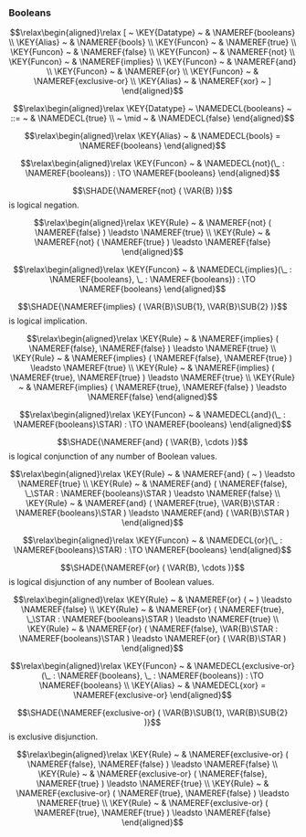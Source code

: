 ### Booleans
               


$$\relax\begin{aligned}\relax
  [ ~ 
  \KEY{Datatype} ~ & \NAMEREF{booleans} \\
  \KEY{Alias} ~ & \NAMEREF{bools} \\
  \KEY{Funcon} ~ & \NAMEREF{true} \\
  \KEY{Funcon} ~ & \NAMEREF{false} \\
  \KEY{Funcon} ~ & \NAMEREF{not} \\
  \KEY{Funcon} ~ & \NAMEREF{implies} \\
  \KEY{Funcon} ~ & \NAMEREF{and} \\
  \KEY{Funcon} ~ & \NAMEREF{or} \\
  \KEY{Funcon} ~ & \NAMEREF{exclusive-or} \\
  \KEY{Alias} ~ & \NAMEREF{xor}
  ~ ]
\end{aligned}$$

$$\relax\begin{aligned}\relax
  \KEY{Datatype} ~ 
  \NAMEDECL{booleans}  
  ~ ::= ~ & 
  \NAMEDECL{true}  \\
  ~ \mid ~ & \NAMEDECL{false} 
\end{aligned}$$

$$\relax\begin{aligned}\relax
  \KEY{Alias} ~ 
  & \NAMEDECL{bools} = \NAMEREF{booleans}
\end{aligned}$$

$$\relax\begin{aligned}\relax
  \KEY{Funcon} ~ 
  & \NAMEDECL{not}(\_ : \NAMEREF{booleans}) :  \TO \NAMEREF{booleans}
\end{aligned}$$


  $$\SHADE{\NAMEREF{not}
           ( \VAR{B} )}$$   is logical negation.


$$\relax\begin{aligned}\relax
  \KEY{Rule} ~ 
    & \NAMEREF{not}
        ( \NAMEREF{false} ) \leadsto
        \NAMEREF{true}
\\
  \KEY{Rule} ~ 
    & \NAMEREF{not}
        ( \NAMEREF{true} ) \leadsto
        \NAMEREF{false}
\end{aligned}$$

$$\relax\begin{aligned}\relax
  \KEY{Funcon} ~ 
  & \NAMEDECL{implies}(\_ : \NAMEREF{booleans}, \_ : \NAMEREF{booleans}) :  \TO \NAMEREF{booleans}
\end{aligned}$$


  $$\SHADE{\NAMEREF{implies}
           ( \VAR{B}\SUB{1},   
             \VAR{B}\SUB{2} )}$$ is logical implication.


$$\relax\begin{aligned}\relax
  \KEY{Rule} ~ 
    & \NAMEREF{implies}
        ( \NAMEREF{false},   
          \NAMEREF{false} ) \leadsto
        \NAMEREF{true}
\\
  \KEY{Rule} ~ 
    & \NAMEREF{implies}
        ( \NAMEREF{false},   
          \NAMEREF{true} ) \leadsto
        \NAMEREF{true}
\\
  \KEY{Rule} ~ 
    & \NAMEREF{implies}
        ( \NAMEREF{true},   
          \NAMEREF{true} ) \leadsto
        \NAMEREF{true}
\\
  \KEY{Rule} ~ 
    & \NAMEREF{implies}
        ( \NAMEREF{true},   
          \NAMEREF{false} ) \leadsto
        \NAMEREF{false}
\end{aligned}$$

$$\relax\begin{aligned}\relax
  \KEY{Funcon} ~ 
  & \NAMEDECL{and}(\_ : \NAMEREF{booleans}\STAR) :  \TO \NAMEREF{booleans}
\end{aligned}$$


  $$\SHADE{\NAMEREF{and}
           ( \VAR{B},   
             \cdots )}$$ is logical conjunction of any number of Boolean values.


$$\relax\begin{aligned}\relax
  \KEY{Rule} ~ 
    & \NAMEREF{and}
        (  ~  ) \leadsto
        \NAMEREF{true}
\\
  \KEY{Rule} ~ 
    & \NAMEREF{and}
        ( \NAMEREF{false},   
          \_\STAR : \NAMEREF{booleans}\STAR ) \leadsto
        \NAMEREF{false}
\\
  \KEY{Rule} ~ 
    & \NAMEREF{and}
        ( \NAMEREF{true},   
          \VAR{B}\STAR : \NAMEREF{booleans}\STAR ) \leadsto
        \NAMEREF{and}
          ( \VAR{B}\STAR )
\end{aligned}$$

$$\relax\begin{aligned}\relax
  \KEY{Funcon} ~ 
  & \NAMEDECL{or}(\_ : \NAMEREF{booleans}\STAR) :  \TO \NAMEREF{booleans}
\end{aligned}$$


  $$\SHADE{\NAMEREF{or}
           ( \VAR{B},   
             \cdots )}$$ is logical disjunction of any number of Boolean values.


$$\relax\begin{aligned}\relax
  \KEY{Rule} ~ 
    & \NAMEREF{or}
        (  ~  ) \leadsto
        \NAMEREF{false}
\\
  \KEY{Rule} ~ 
    & \NAMEREF{or}
        ( \NAMEREF{true},   
          \_\STAR : \NAMEREF{booleans}\STAR ) \leadsto
        \NAMEREF{true}
\\
  \KEY{Rule} ~ 
    & \NAMEREF{or}
        ( \NAMEREF{false},   
          \VAR{B}\STAR : \NAMEREF{booleans}\STAR ) \leadsto
        \NAMEREF{or}
          ( \VAR{B}\STAR )
\end{aligned}$$

$$\relax\begin{aligned}\relax
  \KEY{Funcon} ~ 
  & \NAMEDECL{exclusive-or}(\_ : \NAMEREF{booleans}, \_ : \NAMEREF{booleans}) :  \TO \NAMEREF{booleans}
\\
  \KEY{Alias} ~ 
  & \NAMEDECL{xor} = \NAMEREF{exclusive-or}
\end{aligned}$$


  $$\SHADE{\NAMEREF{exclusive-or}
           ( \VAR{B}\SUB{1},   
             \VAR{B}\SUB{2} )}$$ is exclusive disjunction.


$$\relax\begin{aligned}\relax
  \KEY{Rule} ~ 
    & \NAMEREF{exclusive-or}
        ( \NAMEREF{false},   
          \NAMEREF{false} ) \leadsto
        \NAMEREF{false}
\\
  \KEY{Rule} ~ 
    & \NAMEREF{exclusive-or}
        ( \NAMEREF{false},   
          \NAMEREF{true} ) \leadsto
        \NAMEREF{true}
\\
  \KEY{Rule} ~ 
    & \NAMEREF{exclusive-or}
        ( \NAMEREF{true},   
          \NAMEREF{false} ) \leadsto
        \NAMEREF{true}
\\
  \KEY{Rule} ~ 
    & \NAMEREF{exclusive-or}
        ( \NAMEREF{true},   
          \NAMEREF{true} ) \leadsto
        \NAMEREF{false}
\end{aligned}$$



[Funcons-beta]: /CBS-beta/math/Funcons-beta
  "FUNCONS-BETA"
[Unstable-Funcons-beta]: /CBS-beta/math/Unstable-Funcons-beta
  "UNSTABLE-FUNCONS-BETA"
[Languages-beta]: /CBS-beta/math/Languages-beta
  "LANGUAGES-BETA"
[Unstable-Languages-beta]: /CBS-beta/math/Unstable-Languages-beta
  "UNSTABLE-LANGUAGES-BETA"
[CBS-beta]: /CBS-beta 
  "CBS-BETA"
